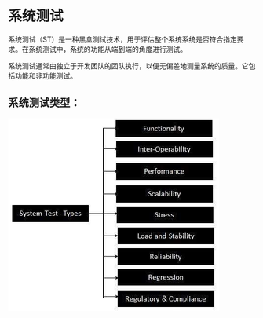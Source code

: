 # 系统测试

系统测试（ST）是一种黑盒测试技术，用于评估整个系统系统是否符合指定要求。在系统测试中，系统的功能从端到端的角度进行测试。

系统测试通常由独立于开发团队的团队执行，以便无偏差地测量系统的质量。它包括功能和非功能测试。

## 系统测试类型：

![测试生命周期中的系统测试](../screenshot/2019-05-30-16-41-21.png)
